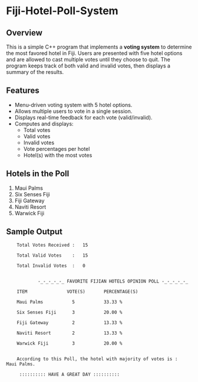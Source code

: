 # Fiji-Hotel-Poll-System

## Overview

This is a simple C++ program that implements a **voting system** to determine the most favored hotel in Fiji. Users are presented with five hotel options and are allowed to cast multiple votes until they choose to quit. The program keeps track of both valid and invalid votes, then displays a summary of the results.

## Features

- Menu-driven voting system with 5 hotel options.
- Allows multiple users to vote in a single session.
- Displays real-time feedback for each vote (valid/invalid).
- Computes and displays:
  - Total votes
  - Valid votes
  - Invalid votes
  - Vote percentages per hotel
  - Hotel(s) with the most votes

## Hotels in the Poll

1. Maui Palms  
2. Six Senses Fiji  
3. Fiji Gateway  
4. Naviti Resort  
5. Warwick Fiji  

## Sample Output

        Total Votes Received :   15

        Total Valid Votes    :   15

        Total Invalid Votes  :   0


                -_-_-_-_-_ FAVORITE FIJIAN HOTELS OPINION POLL -_-_-_-_-_

        ITEM               VOTE(S)       PERCENTAGE(S)

        Maui Palms           5           33.33 %

        Six Senses Fiji      3           20.00 %

        Fiji Gateway         2           13.33 %

        Naviti Resort        2           13.33 %

        Warwick Fiji         3           20.00 %


        According to this Poll, the hotel with majority of votes is :   Maui Palms.

         :::::::::: HAVE A GREAT DAY ::::::::::
